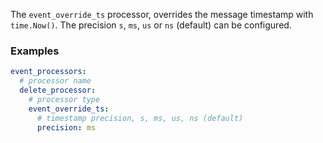 The `event_override_ts` processor, overrides the message timestamp with `time.Now()`. The precision `s`, `ms`, `us` or `ns` (default) can be configured.

### Examples

```yaml
event_processors:
  # processor name
  delete_processor:
    # processor type
    event_override_ts:
      # timestamp precision, s, ms, us, ns (default)
      precision: ms
```
